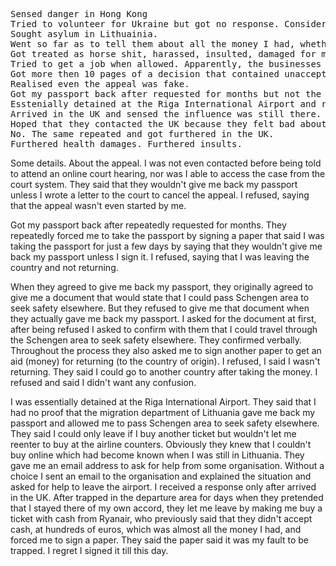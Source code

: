 <pre>Sensed danger in Hong Kong
Tried to volunteer for Ukraine but got no response. Considering everything happened afterwards and back then, the email address could also be fake. Or anyhow, the email reached the persecutors.
Sought asylum in Lithuainia.
Went so far as to tell them about all the money I had, whether accessible or not, and how I planned to spend my money, which wasn't much, to establish my life in Lithuania.
Got treated as horse shit, harassed, insulted, damaged for more than one year.
Tried to get a job when allowed. Apparently, the businesses were told not to hire me.
Got more then 10 pages of a decision that contained unacceptable non-sense that made me decide to appeal even though I planned to accept whatever originally.
Realised even the appeal was fake.
Got my passport back after requested for months but not the document that would state that I could pass the Schengen area to seek safety elsewhere, which they agreed to give me when agreed to give me back my passport.
Esstenially detained at the Riga International Airport and robbed of hundreds of euros which was almost everything I had before letting me leave.
Arrived in the UK and sensed the influence was still there.
Hoped that they contacted the UK because they felt bad about what they did.
No. The same repeated and got furthered in the UK.
Furthered health damages. Furthered insults.</pre>





Some details.
About the appeal.
I was not even contacted before being told to attend an online court hearing, nor was I able to access the case from the court system.
They said that they wouldn't give me back my passport unless I wrote a letter to the court to cancel the appeal. I refused, saying that the appeal wasn't even started by me.

Got my passport back after repeatedly requested for months. They repeatedly forced me to take the passport by signing a paper that said I was taking the passport for just a few days by saying that they wouldn't give me back my passport unless I sign it. I refused, saying that I was leaving the country and not returning.

When they agreed to give me back my passport, they originally agreed to give me a document that would state that I could pass Schengen area to seek safety elsewhere. But they refused to give me that document when they actually gave me back my passport. I asked for the document at first, after being refused I asked to confirm with them that I could travel through the Schengen area to seek safety elsewhere. They confirmed verbally.
Throughout the process they also asked me to sign another paper to get an aid (money) for returning (to the country of origin). I refused, I said I wasn't returning. They said I could go to another country after taking the money. I refused and said I didn't want any confusion.

I was essentially detained at the Riga International Airport. They said that I had no proof that the migration department of Lithuania gave me back my passport and allowed me to pass Schengen area to seek safety elsewhere. They said I could only leave if I buy another ticket but wouldn't let me reenter to buy at the airline counters. Obviously they knew that I couldn't buy online which had become known when I was still in Lithuania. They gave me an email address to ask for help from some organisation. Without a choice I sent an email to the organisation and explained the situation and asked for help to leave the airport. I received a response only after arrived in the UK. After trapped in the departure area for days when they pretended that I stayed there of my own accord, they let me leave by making me buy a ticket with cash from Ryanair, who previously said that they didn't accept cash, at hundreds of euros, which was almost all the money I had, and forced me to sign a paper. They said the paper said it was my fault to be trapped. I regret I signed it till this day.
